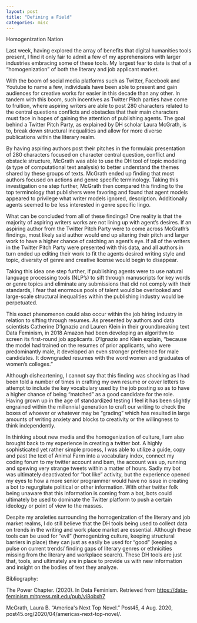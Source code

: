 ```yaml
---
layout: post
title: "Defining a Field"
categories: misc
---
```

Homogenization Nation 

Last week, having explored the array of benefits that digital humanities tools present, I find it only fair to admit a few of my apprehensions with larger industries embracing some of these tools. My largest fear to date is that of a “homogenization” of both the literary and job applicant market. 

With the boom of social media platforms such as Twitter, Facebook and Youtube to name a few, individuals have been able to present and gain audiences for creative works far easier in this decade than any other. In tandem with this boom, such incentives as Twitter Pitch parties have come to fruition, where aspiring writers are able to post 280 characters related to the central questions conflicts and obstacles that their main characters must face in hopes of gaining the attention of publishing agents. The goal behind a Twitter Pitch Party, as explained by DH scholar Laura McGrath, is to, break down structural inequalities and allow for more diverse publications within the literary realm. 

By having aspiring authors post their pitches in the formulaic presentation of 280 characters focused on character central question, conflict and obstacle structure, McGrath was able to use the DH tool of topic modeling (a type of computational text analysis) to better understand the themes shared by these groups of texts. McGrath ended up finding that most authors focused on actions and genre specific terminology. Taking this investigation one step further, McGrath then compared this finding to the top terminology that publishers were favoring and found that agent models appeared to privilege what writer models ignored, description. Additionally agents seemed to be less interested in genre specific lingo. 

What can be concluded from all of these findings? One reality is that the majority of aspiring writers works are not lining up with agent’s desires. If an aspiring author from the Twitter Pitch Party were to come across McGrath’s findings, most likely said author would end up altering their pitch and larger work to have a higher chance of catching an agent’s eye. If all of the writers in the Twitter Pitch Party were presented with this data, and all authors in turn ended up editing their work to fit the agents desired writing style and topic, diversity of genre and creative license would begin to disappear.

Taking this idea one step further, if publishing agents were to use natural language processing tools (NLP’s) to sift through manuscripts for key words or genre topics and eliminate any submissions that did not comply with their standards, I fear that enormous pools of talent would be overlooked and large-scale structural inequalities within the publishing industry would be perpetuated. 

This exact phenomenon could also occur within the job hiring industry in relation to sifting through resumes. As presented by authors and data scientists Catherine D’Ignazio and Lauren Klein in their groundbreaking text Data Feminism, in 2018 Amazon had been developing an algorithm to screen its first-round job applicants. D’Ignazio and Klein explain, “because the model had trained on the resumes of prior applicants, who were predominantly male, it developed an even stronger preference for male candidates. It downgraded resumes with the word women and graduates of women’s colleges.”

Although disheartening, I cannot say that this finding was shocking as I had been told a number of times in crafting my own resume or cover letters to attempt to include the key vocabulary used by the job posting so as to have a higher chance of being “matched” as a good candidate for the role. Having grown up in the age of standardized testing I feel it has been slightly engrained within the millennial generation to craft our writing to check the boxes of whoever or whatever may be “grading” which has resulted in large amounts of writing anxiety and blocks to creativity or the willingness to think independently. 

In thinking about new media and the homogenization of culture, I am also brought back to my experience in creating a twitter bot. A highly sophisticated yet rather simple process, I was able to utilize a guide, copy and past the text of Animal Farm into a vocabulary index, connect my coding forum to my twitter account and bam, the account was up, running and spewing very strange tweets within a matter of hours. Sadly my bot was ultimately deactivated for “bot like” activity, but the experience opened my eyes to how a more senior programmer would have no issue in creating a bot to regurgitate political or other information. With other twitter folk being unaware that this information is coming from a bot, bots could ultimately be used to dominate the Twitter platform to push a certain ideology or point of view to the masses.

Despite my anxieties surrounding the homogenization of the literary and job market realms, I do still believe that the DH tools being used to collect data on trends in the writing and work place market are essential. Although these tools can be used for “evil” (homogenizing culture, keeping structural barriers in place) they can just as easily be used for “good” (keeping a pulse on current trends/ finding gaps of literary genres or ethnicities missing from the literary and workplace search). These DH tools are just that, tools, and ultimately are in place to provide us with new information and insight on the bodies of text they analyze.

 


Bibliography:

The Power Chapter. (2020). In Data Feminism. Retrieved from https://data-feminism.mitpress.mit.edu/pub/vi8obxh7


McGrath, Laura B. “America's Next Top Novel.” Post45, 4 Aug. 2020, post45.org/2020/04/americas-next-top-novel/. 



